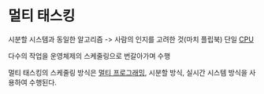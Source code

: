 # 멀티 태스킹
시분할 시스템과 동일한 알고리즘
-> 사람의 인지를 고려한 것(마치 플립북)
단일 [CPU](CPU)

다수의 작업을 운영체제의 스케줄링으로 번갈아가며 수행

멀티 태스킹의 스케줄링 방식은 [멀티 프로그래밍](Multi_programming.md), 시분할 방식, 실시간 시스템 방식을 사용하여 수행된다.
